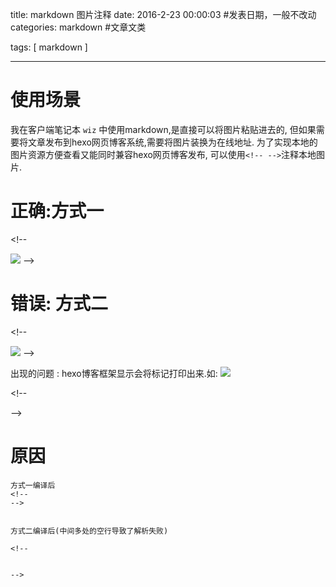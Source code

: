 title: markdown 图片注释
date: 2016-2-23 00:00:03 #发表日期，一般不改动
categories:  markdown   #文章文类

tags: [ markdown   ]


---
# 使用场景
我在客户端笔记本 `wiz` 中使用markdown,是直接可以将图片粘贴进去的,
但如果需要将文章发布到hexo网页博客系统,需要将图片装换为在线地址.
为了实现本地的图片资源方便查看又能同时兼容hexo网页博客发布,
可以使用`<!-- -->`注释本地图片.



# 正确:方式一
<\!--



![]( http://7xnbs3.com1.z0.glb.clouddn.com/16-2-23/87267740.jpg) -->


<!--

 -->

# 错误: 方式二
<\!--



![]( http://7xnbs3.com1.z0.glb.clouddn.com/16-2-23/87267740.jpg)
-->



<!--
-->
出现的问题 : hexo博客框架显示会将标记打印出来.如:
![]( http://7xnbs3.com1.z0.glb.clouddn.com/16-2-23/87267740.jpg)

<\!--



-->


# 原因
```
方式一编译后
<!--
-->


方式二编译后(中间多处的空行导致了解析失败)

<!--


-->
```


<!-- more -->
